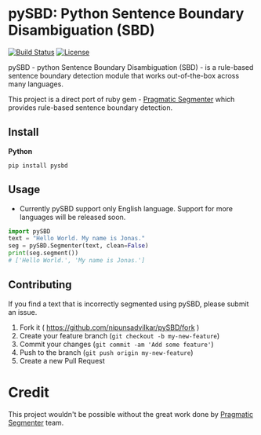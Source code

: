 # pySBD: Python Sentence Boundary Disambiguation (SBD)

[![Build Status](https://travis-ci.org/nipunsadvilkar/pySBD.svg?branch=master)](https://travis-ci.org/nipunsadvilkar/pySBD)
[![License](https://img.shields.io/badge/license-MIT-brightgreen.svg?style=flat)](https://github.com/nipunsadvilkar/pySBD/blob/master/LICENSE)

pySBD - python Sentence Boundary Disambiguation (SBD) - is a rule-based sentence boundary detection module that works out-of-the-box across many languages.

This project is a direct port of ruby gem - [Pragmatic Segmenter](https://github.com/diasks2/pragmatic_segmenter) which provides rule-based sentence boundary detection.


## Install

**Python**
```
pip install pysbd
```

## Usage

* Currently pySBD support only English language. Support for more languages will be released soon.

```python
import pySBD
text = "Hello World. My name is Jonas."
seg = pySBD.Segmenter(text, clean=False)
print(seg.segment())
# ['Hello World.', 'My name is Jonas.']
```

## Contributing

If you find a text that is incorrectly segmented using pySBD, please submit an issue.

1. Fork it ( https://github.com/nipunsadvilkar/pySBD/fork )
2. Create your feature branch (`git checkout -b my-new-feature`)
3. Commit your changes (`git commit -am 'Add some feature'`)
4. Push to the branch (`git push origin my-new-feature`)
5. Create a new Pull Request


# Credit
This project wouldn't be possible without the great work done by [Pragmatic Segmenter](https://github.com/diasks2/pragmatic_segmenter) team.
